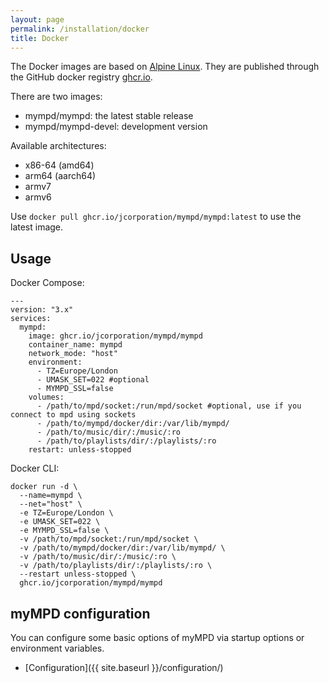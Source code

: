 ```yaml
---
layout: page
permalink: /installation/docker
title: Docker
---
```


The Docker images are based on [Alpine Linux](https://alpinelinux.org). They are published through the GitHub docker registry [ghcr.io](https://github.com/jcorporation?tab=packages).

There are two images:
- mympd/mympd: the latest stable release
- mympd/mympd-devel: development version

Available architectures:
- x86-64 (amd64)
- arm64 (aarch64)
- armv7
- armv6

Use ``docker pull ghcr.io/jcorporation/mympd/mympd:latest`` to use the latest image.

## Usage

Docker Compose: 

```
---
version: "3.x"
services:
  mympd:
    image: ghcr.io/jcorporation/mympd/mympd
    container_name: mympd
    network_mode: "host"
    environment:
      - TZ=Europe/London
      - UMASK_SET=022 #optional
      - MYMPD_SSL=false
    volumes:
      - /path/to/mpd/socket:/run/mpd/socket #optional, use if you connect to mpd using sockets
      - /path/to/mympd/docker/dir:/var/lib/mympd/
      - /path/to/music/dir/:/music/:ro
      - /path/to/playlists/dir/:/playlists/:ro
    restart: unless-stopped
```

Docker CLI:

```
docker run -d \
  --name=mympd \
  --net="host" \
  -e TZ=Europe/London \
  -e UMASK_SET=022 \
  -e MYMPD_SSL=false \
  -v /path/to/mpd/socket:/run/mpd/socket \
  -v /path/to/mympd/docker/dir:/var/lib/mympd/ \
  -v /path/to/music/dir/:/music/:ro \
  -v /path/to/playlists/dir/:/playlists/:ro \
  --restart unless-stopped \
  ghcr.io/jcorporation/mympd/mympd
```

## myMPD configuration

You can configure some basic options of myMPD via startup options or environment variables.

- [Configuration]({{ site.baseurl }}/configuration/)
